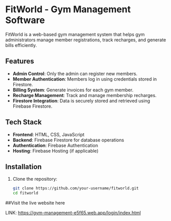 # FitWorld - Gym Management Software

FitWorld is a web-based gym management system that helps gym administrators manage member registrations, track recharges, and generate bills efficiently.

## Features

- **Admin Control**: Only the admin can register new members.
- **Member Authentication**: Members log in using credentials stored in Firestore.
- **Billing System**: Generate invoices for each gym member.
- **Recharge Management**: Track and manage membership recharges.
- **Firestore Integration**: Data is securely stored and retrieved using Firebase Firestore.

## Tech Stack

- **Frontend**: HTML, CSS, JavaScript
- **Backend**: Firebase Firestore for database operations
- **Authentication**: Firebase Authentication
- **Hosting**: Firebase Hosting (if applicable)

## Installation

1. Clone the repository:
   ```bash
   git clone https://github.com/your-username/fitworld.git
   cd fitworld
##Visit the live website here

LINK:   https://gym-management-e5f65.web.app/login/index.html
